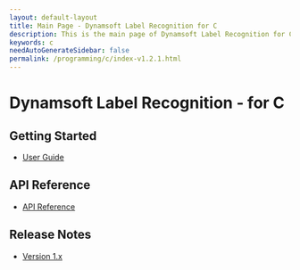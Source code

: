```yaml
---
layout: default-layout
title: Main Page - Dynamsoft Label Recognition for C
description: This is the main page of Dynamsoft Label Recognition for C Language.
keywords: c
needAutoGenerateSidebar: false
permalink: /programming/c/index-v1.2.1.html
---
```



# Dynamsoft Label Recognition - for C

## Getting Started

- [User Guide](user-guide.md)

## API Reference

- [API Reference](api-reference/index.md)

## Release Notes

- [Version 1.x]({{site.dlr_c_cplusplus_release_notes}}c-cpp-1.html)